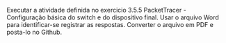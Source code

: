 Executar a atividade definida no exercicio 3.5.5 PacketTracer - Configuração básica do switch e do dispositivo final. 
Usar o arquivo Word para identificar-se registrar as respostas. 
Converter o arquivo em PDF e posta-lo no Github.
